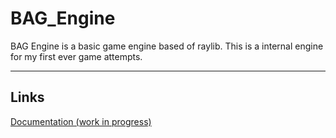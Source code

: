 # BAG_Engine

BAG Engine is a basic game engine based of raylib. This is a internal engine for my first ever game attempts. <br>

<hr>
<h2>Links</h2>
<a href ="https://windy-lion-bca.notion.site/Bag-Engine-Documentation-8da8b01b4bee4005bc9b7855166f0cd8">Documentation (work in progress)<a>
